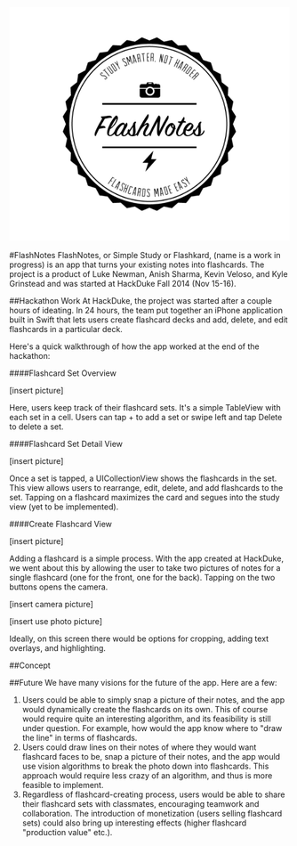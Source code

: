 <p align="center" >
  <img src="assets/circle_badge.png" alt="FlashNotes" title="Flashnotes">
</p>

#FlashNotes
FlashNotes, or Simple Study or Flashkard, (name is a work in progress) is an app that turns your existing notes into flashcards. The project is a product of Luke Newman, Anish Sharma, Kevin Veloso, and Kyle Grinstead and was started at HackDuke Fall 2014 (Nov 15-16).

##Hackathon Work
At HackDuke, the project was started after a couple hours of ideating. In 24 hours, the team put together an iPhone application built in Swift that lets users create flashcard decks and add, delete, and edit flashcards in a particular deck.

Here's a quick walkthrough of how the app worked at the end of the hackathon:

####Flashcard Set Overview

[insert picture]

Here, users keep track of their flashcard sets. It's a simple TableView with each set in a cell. Users can tap + to add a set or swipe left and tap Delete to delete a set.

####Flashcard Set Detail View

[insert picture]

Once a set is tapped, a UICollectionView shows the flashcards in the set. This view allows users to rearrange, edit, delete, and add flashcards to the set. Tapping on a flashcard maximizes the card and segues into the study view (yet to be implemented).

####Create Flashcard View

[insert picture]

Adding a flashcard is a simple process. With the app created at HackDuke, we went about this by allowing the user to take two pictures of notes for a single flashcard (one for the front, one for the back). Tapping on the two buttons opens the camera.

[insert camera picture]

[insert use photo picture]

Ideally, on this screen there would be options for cropping, adding text overlays, and highlighting.

##Concept

##Future
We have many visions for the future of the app. Here are a few:

1. Users could be able to simply snap a picture of their notes, and the app would dynamically create the flashcards on its own. This of course would require quite an interesting algorithm, and its feasibility is still under question. For example, how would the app know where to "draw the line" in terms of flashcards.
2. Users could draw lines on their notes of where they would want flashcard faces to be, snap a picture of their notes, and the app would use vision algorithms to break the photo down into flashcards. This approach would require less crazy of an algorithm, and thus is more feasible to implement.
3. Regardless of flashcard-creating process, users would be able to share their flashcard sets with classmates, encouraging teamwork and collaboration. The introduction of monetization (users selling flashcard sets) could also bring up interesting effects (higher flashcard "production value" etc.).